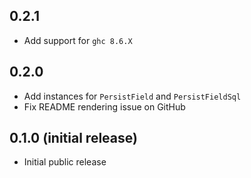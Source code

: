## 0.2.1

* Add support for `ghc 8.6.X`

## 0.2.0

* Add instances for `PersistField` and `PersistFieldSql`
* Fix README rendering issue on GitHub

## 0.1.0 (initial release)

* Initial public release
